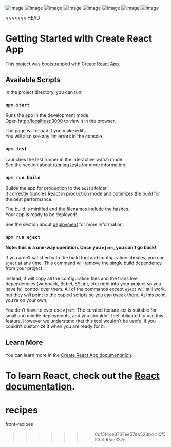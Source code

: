 ![image](https://github.com/user-attachments/assets/a604b43b-db0b-4a9f-94bf-adfcb5c4125b)
![image](https://github.com/user-attachments/assets/3d900d36-60fe-4f9c-aab7-0ff0bacdcd26)
![image](https://github.com/user-attachments/assets/dfb8f4fa-750f-47c5-8a27-79a7a2a0d675)
![image](https://github.com/user-attachments/assets/921875f4-77b0-443b-af21-ae1b8d0f8692)
![image](https://github.com/user-attachments/assets/7b0a85d6-045d-43d0-8ead-dc2a17b3ddde)
![image](https://github.com/user-attachments/assets/6bae20b0-e2b0-4a6f-ae77-8ea8ab4969a5)
![image](https://github.com/user-attachments/assets/23b7c155-ff17-41e1-994e-4f373242b1f6)
![image](https://github.com/user-attachments/assets/719588c0-8c0a-40c6-838b-acaabaf53ba4)

<<<<<<< HEAD
# Getting Started with Create React App

This project was bootstrapped with [Create React App](https://github.com/facebook/create-react-app).

## Available Scripts

In the project directory, you can run:

### `npm start`

Runs the app in the development mode.\
Open [http://localhost:3000](http://localhost:3000) to view it in the browser.

The page will reload if you make edits.\
You will also see any lint errors in the console.

### `npm test`

Launches the test runner in the interactive watch mode.\
See the section about [running tests](https://facebook.github.io/create-react-app/docs/running-tests) for more information.

### `npm run build`

Builds the app for production to the `build` folder.\
It correctly bundles React in production mode and optimizes the build for the best performance.

The build is minified and the filenames include the hashes.\
Your app is ready to be deployed!

See the section about [deployment](https://facebook.github.io/create-react-app/docs/deployment) for more information.

### `npm run eject`

**Note: this is a one-way operation. Once you `eject`, you can’t go back!**

If you aren’t satisfied with the build tool and configuration choices, you can `eject` at any time. This command will remove the single build dependency from your project.

Instead, it will copy all the configuration files and the transitive dependencies (webpack, Babel, ESLint, etc) right into your project so you have full control over them. All of the commands except `eject` will still work, but they will point to the copied scripts so you can tweak them. At this point you’re on your own.

You don’t have to ever use `eject`. The curated feature set is suitable for small and middle deployments, and you shouldn’t feel obligated to use this feature. However we understand that this tool wouldn’t be useful if you couldn’t customize it when you are ready for it.

## Learn More

You can learn more in the [Create React App documentation](https://facebook.github.io/create-react-app/docs/getting-started).

To learn React, check out the [React documentation](https://reactjs.org/).
=======
# recipes
front-recipes
>>>>>>> 0df5f4ce8737ee57eb528b4410f553a1d0ae337e

